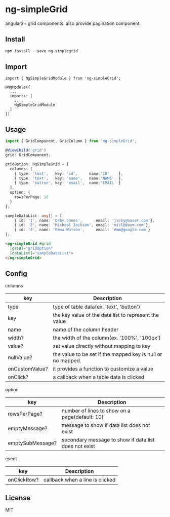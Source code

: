
<!--[![Build Status](https://travis-ci.org/tb/ng2-nouislider.svg?branch=master)](https://travis-ci.org/tb/ng2-nouislider)
[![npm version](https://badge.fury.io/js/ng2-nouislider.svg)](http://badge.fury.io/js/ng2-nouislider)
[![Downloads](http://img.shields.io/npm/dm/ng2-nouislider.svg)](https://npmjs.org/package/ng2-nouislider)-->
# ng-simpleGrid

angular2+ grid components. also provide pagination component.

## Install
```typescript
npm install --save ng-simplegrid
```

## Import
```typesript
import { NgSimpleGridModule } from 'ng-simpleGrid';

@NgModule({
  ...
  imports: [
    ...,
    NgSimpleGridModule
  ]
})
```

## Usage
```typescript
import { GridComponent, GridColumn } from 'ng-simpleGrid';

@ViewChild('grid')
grid: GridComponent;

gridOption: NgSimpleGrid = {
  columns: [
    { type: 'text',   key: 'id',     name:'ID'    },
    { type: 'text',   key: 'name',   name:'NAME'  },
    { type: 'button', key: 'email',  name:'EMAIL' }
  ],
  option: {
    rowsPerPage: 10
  }
};

sampleDataList: any[] = [
    { id: '1', name: 'Deby Jones',      email: 'jacky@naver.com'},
    { id: '2', name: 'Micheal Jackson', email: 'micl@daum.com'},
    { id: '3', name: 'Emma Watson',     email: 'emm@google.com'}
];
```

```html
<ng-simpleGrid #grid 
  [grid]="gridOption" 
  [dataList]="sampleDataList">
</ng-simpleGrid>
```


## Config
columns

| key        | Description |
| ------------- | ------------- |
| type          | type of table data(ex. 'text', 'button')  |
| key           | the key value of the data list to represent the value  |
| name          | name of the column header  |
| width?        | the width of the column(ex. '100%', '100px')  |
| value?        | set value directly without mapping to key |
| nullValue?    | the value to be set if the mapped key is null or no mapped.  |
| onCustomValue?| it provides a function to customize a value |
| onClick?      | a callback when a table data is clicked   |


option

| key          | Description |
| -------------   | ------------- |
| rowsPerPage?     | number of lines to show on a page(default: 10)  |
| emptyMessage?    | message to show if data list does not exist  |
| emptySubMessage? | secondary message to show if data list does not exist  |

event

| key        | Description |
| ------------- | ------------- |
| onClickRow?   | callback when a line is clicked  |

## License
MIT